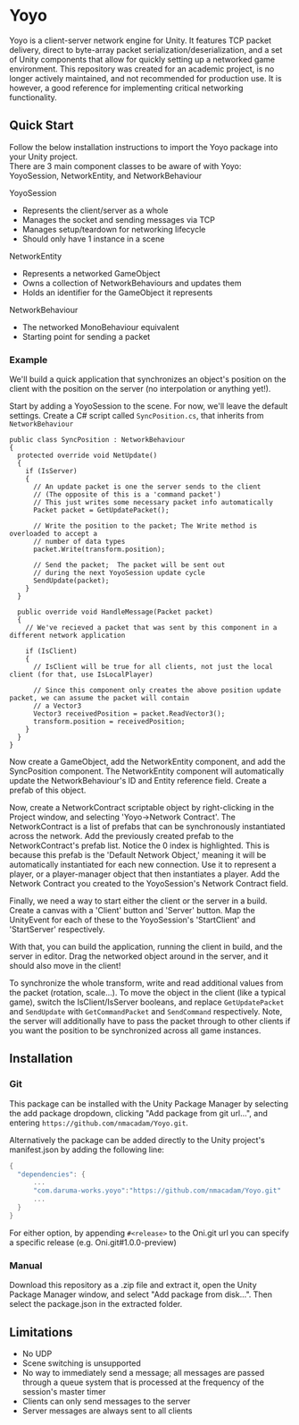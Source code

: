 # Yoyo
Yoyo is a client-server network engine for Unity.  It features TCP packet delivery, direct to byte-array packet serialization/deserialization, and a set of Unity components that allow for quickly setting up a networked game environment.  This repository was created for an academic project, is no longer actively maintained, and not recommended for production use.  It is however, a good reference for implementing critical networking functionality.

## Quick Start
Follow the below installation instructions to import the Yoyo package into your Unity project.  
There are 3 main component classes to be aware of with Yoyo: YoyoSession, NetworkEntity, and NetworkBehaviour

YoyoSession
- Represents the client/server as a whole
- Manages the socket and sending messages via TCP
- Manages setup/teardown for networking lifecycle
- Should only have 1 instance in a scene

NetworkEntity
- Represents a networked GameObject
- Owns a collection of NetworkBehaviours and updates them
- Holds an identifier for the GameObject it represents

NetworkBehaviour
- The networked MonoBehaviour equivalent
- Starting point for sending a packet

### Example
We'll build a quick application that synchronizes an object's position on the client with the position on the server (no interpolation or anything yet!).

Start by adding a YoyoSession to the scene.  For now, we'll leave the default settings.
Create a C# script called `SyncPosition.cs`, that inherits from `NetworkBehaviour`

```
public class SyncPosition : NetworkBehaviour
{
  protected override void NetUpdate()
  {
    if (IsServer)
    {
      // An update packet is one the server sends to the client
      // (The opposite of this is a 'command packet')
      // This just writes some necessary packet info automatically
      Packet packet = GetUpdatePacket();
      
      // Write the position to the packet; The Write method is overloaded to accept a 
      // number of data types
      packet.Write(transform.position);
      
      // Send the packet;  The packet will be sent out
      // during the next YoyoSession update cycle
      SendUpdate(packet);
    }
  }
  
  public override void HandleMessage(Packet packet)
  {
    // We've recieved a packet that was sent by this component in a different network application
    
    if (IsClient)
    {
      // IsClient will be true for all clients, not just the local client (for that, use IsLocalPlayer)
    
      // Since this component only creates the above position update packet, we can assume the packet will contain
      // a Vector3
      Vector3 receivedPosition = packet.ReadVector3();
      transform.position = receivedPosition;
    }
  }
}
```

Now create a GameObject, add the NetworkEntity component, and add the SyncPosition component.  The NetworkEntity component will automatically update the NetworkBehaviour's ID and Entity reference field.  Create a prefab of this object.

Now, create a NetworkContract scriptable object by right-clicking in the Project window, and selecting 'Yoyo->Network Contract'.  The NetworkContract is a list of prefabs that can be synchronously instantiated across the network.  Add the previously created prefab to the NetworkContract's prefab list.  Notice the 0 index is highlighted.  This is because this prefab is the 'Default Network Object,' meaning it will be automatically instantiated for each new connection.  Use it to represent a player, or a player-manager object that then instantiates a player.  Add the Network Contract you created to the YoyoSession's Network Contract field.

Finally, we need a way to start either the client or the server in a build.  Create a canvas with a 'Client' button and 'Server' button.  Map the UnityEvent for each of these to the YoyoSession's 'StartClient' and 'StartServer' respectively.

With that, you can build the application, running the client in build, and the server in editor. Drag the networked object around in the server, and it should also move in the client!

To synchronize the whole transform, write and read additional values from the packet (rotation, scale...).  To move the object in the client (like a typical game), switch the IsClient/IsServer booleans, and replace `GetUpdatePacket` and `SendUpdate` with `GetCommandPacket` and `SendCommand` respectively.  Note, the server will additionally have to pass the packet through to other clients if you want the position to be synchronized across all game instances.

## Installation
### Git
This package can be installed with the Unity Package Manager by selecting the add package dropdown, clicking "Add package from git url...", and entering `https://github.com/nmacadam/Yoyo.git`.

Alternatively the package can be added directly to the Unity project's manifest.json by adding the following line:
```C#
{
  "dependencies": {
      ...
      "com.daruma-works.yoyo":"https://github.com/nmacadam/Yoyo.git"
      ...
  }
}
```
For either option, by appending `#<release>` to the Oni.git url you can specify a specific release (e.g. Oni.git#1.0.0-preview)

### Manual
Download this repository as a .zip file and extract it, open the Unity Package Manager window, and select "Add package from disk...".  Then select the package.json in the extracted folder.

## Limitations
- No UDP
- Scene switching is unsupported
- No way to immediately send a message; all messages are passed through a queue system that is processed at the frequency of the session's master timer
- Clients can only send messages to the server
- Server messages are always sent to all clients
